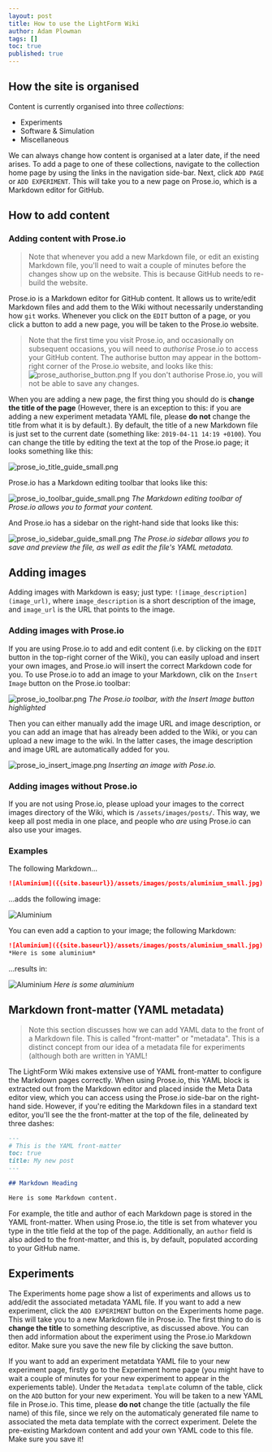 ```yaml
---
layout: post
title: How to use the LightForm Wiki
author: Adam Plowman
tags: []
toc: true
published: true
---
```

## How the site is organised

Content is currently organised into three *collections*:

- Experiments
- Software & Simulation
- Miscellaneous

We can always change how content is organised at a later date, if the need arises. To add a page to one of these collections, navigate to the collection home page by using the links in the navigation side-bar. Next, click `ADD PAGE` or `ADD EXPERIMENT`. This will take you to a new page on Prose.io, which is a Markdown editor for GitHub. 

## How to add content

### Adding content with Prose.io

> Note that whenever you add a new Markdown file, or edit an existing Markdown file, you'll need to wait a couple of minutes before the changes show up on the website. This is because GitHub needs to re-build the website.

Prose.io is a Markdown editor for GitHub content. It allows us to write/edit Markdown files and add them to the Wiki without necessarily understanding how `git` works. Whenever you click on the `EDIT` button of a page, or you click a button to add a new page, you will be taken to the Prose.io website.

> Note that the first time you visit Prose.io, and occasionally on subsequent occasions, you will need to *authorise* Prose.io to access your GitHub content. The authorise button may appear in the bottom-right corner of the Prose.io website, and looks like this: ![prose_authorise_button.png]({{site.baseurl}}/assets/images/posts/prose_authorise_button.png) If you don't authorise Prose.io, you will not be able to save any changes.

When you are adding a new page, the first thing you should do is **change the title of the page** (However, there is an exception to this: if you are adding a new experiment metadata YAML file, please **do not** change the title from what it is by default.). By default, the title of a new Markdown file is just set to the current date (something like: `2019-04-11 14:19 +0100`). You can change the title by editing the text at the top of the Prose.io page; it looks something like this:

![prose_io_title_guide_small.png]({{site.baseurl}}/assets/images/posts/prose_io_title_guide_small.png)

Prose.io has a Markdown editing toolbar that looks like this:

![prose_io_toolbar_guide_small.png]({{site.baseurl}}/assets/images/posts/prose_io_toolbar_guide_small.png)
*The Markdown editing toolbar of Prose.io allows you to format your content.*

And Prose.io has a sidebar on the right-hand side that looks like this:

![prose_io_sidebar_guide_small.png]({{site.baseurl}}/assets/images/posts/prose_io_sidebar_guide_small.png)
*The Prose.io sidebar allows you to save and preview the file, as well as edit the file's YAML metadata.*

## Adding images

Adding images with Markdown is easy; just type: `![image_description](image_url)`, where `image_description` is a short description of the image, and `image_url` is the URL that points to the image.

### Adding images with Prose.io

If you are using Prose.io to add and edit content (i.e. by clicking on the `EDIT` button in the top-right corner of the Wiki), you can easily upload and insert your own images, and Prose.io will insert the correct Markdown code for you. To use Prose.io to add an image to your Markdown, clik on the `Insert Image` button on the Prose.io toolbar:

![prose_io_toolbar.png]({{site.baseurl}}/assets/images/posts/prose_io_toolbar.png)
*The Prose.io toolbar, with the Insert Image button highlighted*

Then you can either manually add the image URL and image description, or you can add an image that has already been added to the Wiki, or you can upload a new image to the wiki. In the latter cases, the image description and image URL are automatically added for you.

![prose_io_insert_image.png]({{site.baseurl}}/assets/images/posts/prose_io_insert_image.png)
*Inserting an image with Pose.io.*

### Adding images without Prose.io

If you are not using Prose.io, please upload your images to the correct images directory of the Wiki, which is `/assets/images/posts/`. This way, we keep all post media in one place, and people who *are* using Prose.io can also use your images.

### Examples

The following Markdown...

```markdown
![Aluminium]({{site.baseurl}}/assets/images/posts/aluminium_small.jpg)
```
...adds the following image:

![Aluminium]({{site.baseurl}}/assets/images/posts/aluminium_small.jpg)

You can even add a caption to your image; the following Markdown:

```markdown
![Aluminium]({{site.baseurl}}/assets/images/posts/aluminium_small.jpg)
*Here is some aluminium*
```

...results in:

![Aluminium]({{site.baseurl}}/assets/images/posts/aluminium_small.jpg)
*Here is some aluminium*

## Markdown front-matter (YAML metadata)

>Note this section discusses how we can add YAML data to the front of a Markdown file. This is called "front-matter" or "metadata". This is a distinct concept from our idea of a metadata file for experiments (although both are written in YAML!

The LightForm Wiki makes extensive use of YAML front-matter to configure the Markdown pages correctly. When using Prose.io, this YAML block is extracted out from the Markdown editor and placed inside the Meta Data editor view, which you can access using the Prose.io side-bar on the right-hand side. However, if you're editing the Markdown files in a standard text editor, you'll see the the front-matter at the top of the file, delineated by three dashes:

```markdown
---
# This is the YAML front-matter
toc: true
title: My new post
---

## Markdown Heading

Here is some Markdown content.
```

For example, the title and author of each Markdown page is stored in the YAML front-matter. When using Prose.io, the title is set from whatever you type in the title field at the top of the page. Additionally, an `author` field is also added to the front-matter, and this is, by default, populated according to your GitHub name.

## Experiments

The Experiments home page show a list of experiments and allows us to add/edit the associated metadata YAML file. If you want to add a new experiment, click the `ADD EXPERIMENT` button on the Experiments home page. This will take you to a new Markdown file in Prose.io. The first thing to do is **change the title** to something descriptive, as discussed above. You can then add information about the experiment using the Prose.io Markdown editor. Make sure you save the new file by clicking the save button.

If you want to add an experiment metatdata YAML file to your new experiment page, firstly go to the Experiment home page (you might have to wait a couple of minutes for your new experiment to appear in the experiements table). Under the `Metadata template` column of the table, click on the `ADD` button for your new experiment. You will be taken to a new YAML file in Prose.io. This time, please **do not** change the title (actually the file name) of this file, since we rely on the automaticaly generated file name to associated the meta data template with the correct experiment. Delete the pre-existing Markdown content and add your own YAML code to this file. Make sure you save it!
